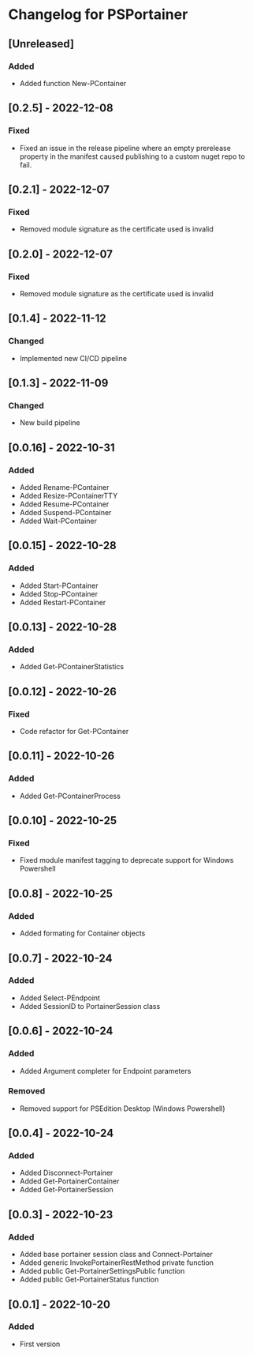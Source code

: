 # Changelog for PSPortainer

## [Unreleased]

### Added

- Added function New-PContainer

## [0.2.5] - 2022-12-08

### Fixed

- Fixed an issue in the release pipeline where an empty prerelease property in the manifest caused publishing to a custom nuget repo to fail.
## [0.2.1] - 2022-12-07

### Fixed

- Removed module signature as the certificate used is invalid

## [0.2.0] - 2022-12-07

### Fixed

- Removed module signature as the certificate used is invalid

## [0.1.4] - 2022-11-12

### Changed

- Implemented new CI/CD pipeline

## [0.1.3] - 2022-11-09

### Changed

- New build pipeline

## [0.0.16] - 2022-10-31

### Added

- Added Rename-PContainer
- Added Resize-PContainerTTY
- Added Resume-PContainer
- Added Suspend-PContainer
- Added Wait-PContainer

## [0.0.15] - 2022-10-28

### Added

- Added Start-PContainer
- Added Stop-PContainer
- Added Restart-PContainer

## [0.0.13] - 2022-10-28

### Added

- Added Get-PContainerStatistics

## [0.0.12] - 2022-10-26

### Fixed

- Code refactor for Get-PContainer

## [0.0.11] - 2022-10-26

### Added

- Added Get-PContainerProcess

## [0.0.10] - 2022-10-25

### Fixed

- Fixed module manifest tagging to deprecate support for Windows Powershell

## [0.0.8] - 2022-10-25

### Added

- Added formating for Container objects

## [0.0.7] - 2022-10-24

### Added

- Added Select-PEndpoint
- Added SessionID to PortainerSession class

## [0.0.6] - 2022-10-24

### Added

- Added Argument completer for Endpoint parameters

### Removed

- Removed support for PSEdition Desktop (Windows Powershell)

## [0.0.4] - 2022-10-24

### Added

- Added Disconnect-Portainer
- Added Get-PortainerContainer
- Added Get-PortainerSession

## [0.0.3] - 2022-10-23

### Added

- Added base portainer session class and Connect-Portainer
- Added generic InvokePortainerRestMethod private function
- Added public Get-PortainerSettingsPublic function
- Added public Get-PortainerStatus function

## [0.0.1] - 2022-10-20

### Added

- First version
